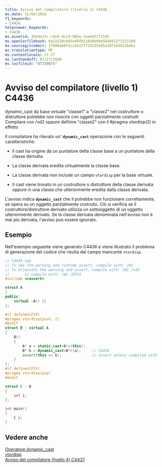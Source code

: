 ```yaml
---
title: Avviso del compilatore (livello 1) C4436
ms.date: 11/04/2016
f1_keywords:
- C4436
helpviewer_keywords:
- C4436
ms.assetid: 2b54a1fc-c9c6-4cc9-90be-faa44fc715d5
ms.openlocfilehash: 6a15220cb02a48fb11936b69e5830412f1221108
ms.sourcegitcommit: 1f009ab0f2cc4a177f2d1353d5a38f164612bdb1
ms.translationtype: MT
ms.contentlocale: it-IT
ms.lasthandoff: 07/27/2020
ms.locfileid: "87230675"
---
```

# <a name="compiler-warning-level-1-c4436"></a>Avviso del compilatore (livello 1) C4436

dynamic_cast da base virtuale "classe1" a "classe2" nel costruttore o distruttore potrebbe non riuscire con oggetti parzialmente costruiti Compilare con /vd2 oppure definire "classe2" con il #pragma vtordisp(2) in effetto

Il compilatore ha rilevato un' **`dynamic_cast`** operazione con le seguenti caratteristiche.

- Il cast ha origine da un puntatore della classe base a un puntatore della classe derivata.

- La classe derivata eredita virtualmente la classe base.

- La classe derivata non include un campo `vtordisp` per la base virtuale.

- Il cast viene trovato in un costruttore o distruttore della classe derivata oppure in una classe che ulteriormente eredita dalla classe derivata.

L'avviso indica **`dynamic_cast`** che il potrebbe non funzionare correttamente, se opera su un oggetto parzialmente costruito.  Ciò si verifica se il costruttore/distruttore derivato utilizza un sottooggetto di un oggetto ulteriormente derivato.  Se la classe derivata denominata nell'avviso non è mai più derivata, l'avviso può essere ignorato.

## <a name="example"></a>Esempio

Nell'esempio seguente viene generato C4436 e viene illustrato il problema di generazione del codice che risulta dal campo mancante `vtordisp`.

```cpp
// C4436.cpp
// To see the warning and runtime assert, compile with: /W1
// To eliminate the warning and assert, compile with: /W1 /vd2
//       or compile with: /W1 /DFIX
#include <cassert>

struct A
{
public:
    virtual ~A() {}
};

#if defined(FIX)
#pragma vtordisp(push, 2)
#endif
struct B : virtual A
{
    B()
    {
        A* a = static_cast<A*>(this);
        B* b = dynamic_cast<B*>(a);     // C4436
        assert(this == b);              // assert unless compiled with /vd2
    }
};
#if defined(FIX)
#pragma vtordisp(pop)
#endif

struct C : B
{
    int i;
};

int main()
{
    C c;
}
```

## <a name="see-also"></a>Vedere anche

[Operatore dynamic_cast](../../cpp/dynamic-cast-operator.md)<br/>
[vtordisp](../../preprocessor/vtordisp.md)<br/>
[Avviso del compilatore (livello 4) C4437](../../error-messages/compiler-warnings/compiler-warning-level-4-c4437.md)
